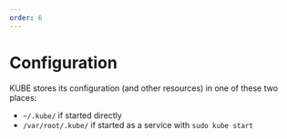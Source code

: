 ```yaml
---
order: 6
---
```


# Configuration

KUBE stores its configuration (and other resources) in one of these two places:

* `~/.kube/` if started directly
* `/var/root/.kube/` if started as a service with `sudo kube start`
